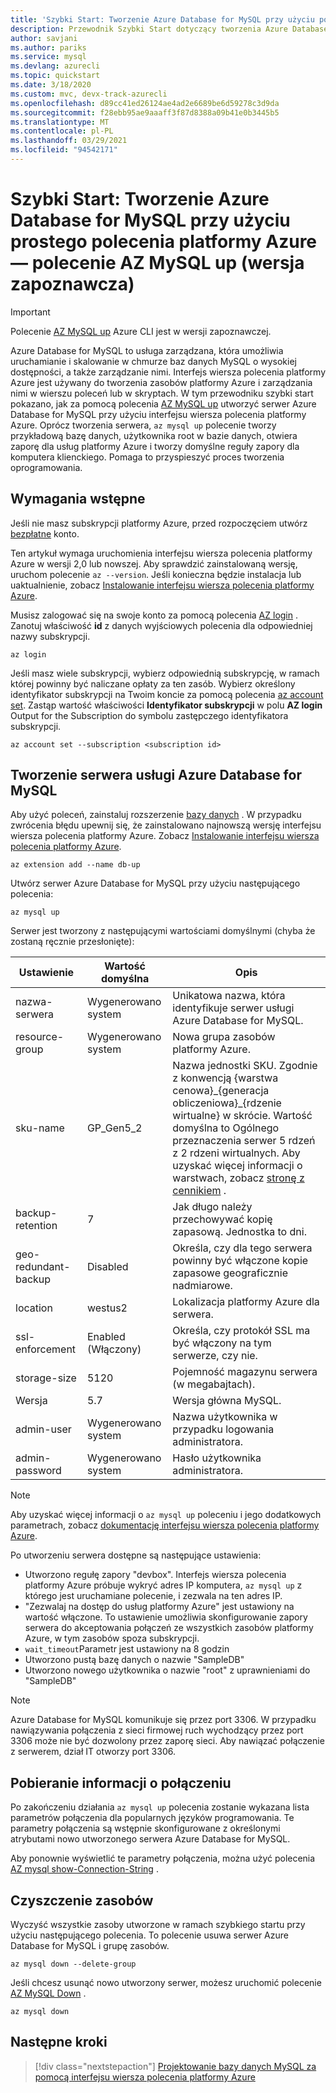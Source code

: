 ```yaml
---
title: 'Szybki Start: Tworzenie Azure Database for MySQL przy użyciu polecenia AZ MySQL up'
description: Przewodnik Szybki Start dotyczący tworzenia Azure Database for MySQL serwera przy użyciu interfejsu wiersza polecenia platformy Azure — polecenie.
author: savjani
ms.author: pariks
ms.service: mysql
ms.devlang: azurecli
ms.topic: quickstart
ms.date: 3/18/2020
ms.custom: mvc, devx-track-azurecli
ms.openlocfilehash: d89cc41ed26124ae4ad2e6689be6d59278c3d9da
ms.sourcegitcommit: f28ebb95ae9aaaff3f87d8388a09b41e0b3445b5
ms.translationtype: MT
ms.contentlocale: pl-PL
ms.lasthandoff: 03/29/2021
ms.locfileid: "94542171"
---
```

# <a name="quickstart-create-an-azure-database-for-mysql-using-a-simple-azure-cli-command---az-mysql-up-preview"></a>Szybki Start: Tworzenie Azure Database for MySQL przy użyciu prostego polecenia platformy Azure — polecenie AZ MySQL up (wersja zapoznawcza)

> [!IMPORTANT]
> Polecenie [AZ MySQL up](/cli/azure/ext/db-up/mysql#ext-db-up-az-mysql-up) Azure CLI jest w wersji zapoznawczej.

Azure Database for MySQL to usługa zarządzana, która umożliwia uruchamianie i skalowanie w chmurze baz danych MySQL o wysokiej dostępności, a także zarządzanie nimi. Interfejs wiersza polecenia platformy Azure jest używany do tworzenia zasobów platformy Azure i zarządzania nimi w wierszu poleceń lub w skryptach. W tym przewodniku szybki start pokazano, jak za pomocą polecenia [AZ MySQL up](/cli/azure/ext/db-up/mysql#ext-db-up-az-mysql-up) utworzyć serwer Azure Database for MySQL przy użyciu interfejsu wiersza polecenia platformy Azure. Oprócz tworzenia serwera, `az mysql up` polecenie tworzy przykładową bazę danych, użytkownika root w bazie danych, otwiera zaporę dla usług platformy Azure i tworzy domyślne reguły zapory dla komputera klienckiego. Pomaga to przyspieszyć proces tworzenia oprogramowania.

## <a name="prerequisites"></a>Wymagania wstępne

Jeśli nie masz subskrypcji platformy Azure, przed rozpoczęciem utwórz [bezpłatne](https://azure.microsoft.com/free/) konto.

Ten artykuł wymaga uruchomienia interfejsu wiersza polecenia platformy Azure w wersji 2,0 lub nowszej. Aby sprawdzić zainstalowaną wersję, uruchom polecenie `az --version`. Jeśli konieczna będzie instalacja lub uaktualnienie, zobacz [Instalowanie interfejsu wiersza polecenia platformy Azure](/cli/azure/install-azure-cli).

Musisz zalogować się na swoje konto za pomocą polecenia [AZ login](/cli/azure/authenticate-azure-cli) . Zanotuj właściwość **id** z danych wyjściowych polecenia dla odpowiedniej nazwy subskrypcji.

```azurecli
az login
```

Jeśli masz wiele subskrypcji, wybierz odpowiednią subskrypcję, w ramach której powinny być naliczane opłaty za ten zasób. Wybierz określony identyfikator subskrypcji na Twoim koncie za pomocą polecenia [az account set](/cli/azure/account). Zastąp wartość właściwości **Identyfikator subskrypcji** w polu **AZ login** Output for the Subscription do symbolu zastępczego identyfikatora subskrypcji.

```azurecli
az account set --subscription <subscription id>
```

## <a name="create-an-azure-database-for-mysql-server"></a>Tworzenie serwera usługi Azure Database for MySQL

Aby użyć poleceń, zainstaluj rozszerzenie [bazy danych](/cli/azure/ext/db-up) . W przypadku zwrócenia błędu upewnij się, że zainstalowano najnowszą wersję interfejsu wiersza polecenia platformy Azure. Zobacz [Instalowanie interfejsu wiersza polecenia platformy Azure](/cli/azure/install-azure-cli).

```azurecli
az extension add --name db-up
```

Utwórz serwer Azure Database for MySQL przy użyciu następującego polecenia:

```azurecli
az mysql up
```

Serwer jest tworzony z następującymi wartościami domyślnymi (chyba że zostaną ręcznie przesłonięte):

**Ustawienie** | **Wartość domyślna** | **Opis**
---|---|---
nazwa-serwera | Wygenerowano system | Unikatowa nazwa, która identyfikuje serwer usługi Azure Database for MySQL.
resource-group | Wygenerowano system | Nowa grupa zasobów platformy Azure.
sku-name | GP_Gen5_2 | Nazwa jednostki SKU. Zgodnie z konwencją {warstwa cenowa}\_{generacja obliczeniowa}\_{rdzenie wirtualne} w skrócie. Wartość domyślna to Ogólnego przeznaczenia serwer 5 rdzeń z 2 rdzeni wirtualnych. Aby uzyskać więcej informacji o warstwach, zobacz [stronę z cennikiem](https://azure.microsoft.com/pricing/details/mysql/) .
backup-retention | 7 | Jak długo należy przechowywać kopię zapasową. Jednostka to dni.
geo-redundant-backup | Disabled | Określa, czy dla tego serwera powinny być włączone kopie zapasowe geograficznie nadmiarowe.
location | westus2 | Lokalizacja platformy Azure dla serwera.
ssl-enforcement | Enabled (Włączony) | Określa, czy protokół SSL ma być włączony na tym serwerze, czy nie.
storage-size | 5120 | Pojemność magazynu serwera (w megabajtach).
Wersja | 5.7 | Wersja główna MySQL.
admin-user | Wygenerowano system | Nazwa użytkownika w przypadku logowania administratora.
admin-password | Wygenerowano system | Hasło użytkownika administratora.

> [!NOTE]
> Aby uzyskać więcej informacji o `az mysql up` poleceniu i jego dodatkowych parametrach, zobacz [dokumentację interfejsu wiersza polecenia platformy Azure](/cli/azure/ext/db-up/mysql#ext-db-up-az-mysql-up).

Po utworzeniu serwera dostępne są następujące ustawienia:

- Utworzono regułę zapory "devbox". Interfejs wiersza polecenia platformy Azure próbuje wykryć adres IP komputera, `az mysql up` z którego jest uruchamiane polecenie, i zezwala na ten adres IP.
- "Zezwalaj na dostęp do usług platformy Azure" jest ustawiony na wartość włączone. To ustawienie umożliwia skonfigurowanie zapory serwera do akceptowania połączeń ze wszystkich zasobów platformy Azure, w tym zasobów spoza subskrypcji.
- `wait_timeout`Parametr jest ustawiony na 8 godzin
- Utworzono pustą bazę danych o nazwie "SampleDB"
- Utworzono nowego użytkownika o nazwie "root" z uprawnieniami do "SampleDB"

> [!NOTE]
> Azure Database for MySQL komunikuje się przez port 3306. W przypadku nawiązywania połączenia z sieci firmowej ruch wychodzący przez port 3306 może nie być dozwolony przez zaporę sieci. Aby nawiązać połączenie z serwerem, dział IT otworzy port 3306.

## <a name="get-the-connection-information"></a>Pobieranie informacji o połączeniu

Po zakończeniu działania `az mysql up` polecenia zostanie wykazana lista parametrów połączenia dla popularnych języków programowania. Te parametry połączenia są wstępnie skonfigurowane z określonymi atrybutami nowo utworzonego serwera Azure Database for MySQL.

Aby ponownie wyświetlić te parametry połączenia, można użyć polecenia [AZ mysql show-Connection-String](/cli/azure/ext/db-up/mysql#ext-db-up-az-mysql-show-connection-string) .

## <a name="clean-up-resources"></a>Czyszczenie zasobów

Wyczyść wszystkie zasoby utworzone w ramach szybkiego startu przy użyciu następującego polecenia. To polecenie usuwa serwer Azure Database for MySQL i grupę zasobów.

```azurecli
az mysql down --delete-group
```

Jeśli chcesz usunąć nowo utworzony serwer, możesz uruchomić polecenie [AZ MySQL Down](/cli/azure/ext/db-up/mysql#ext-db-up-az-mysql-down) .

```azurecli
az mysql down
```

## <a name="next-steps"></a>Następne kroki

> [!div class="nextstepaction"]
> [Projektowanie bazy danych MySQL za pomocą interfejsu wiersza polecenia platformy Azure](./tutorial-design-database-using-cli.md)
